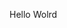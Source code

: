 Hello Wolrd









































































































































































































































































































































































































































































































































































































































































































































































































































































































































































































































































































































































































































































































































